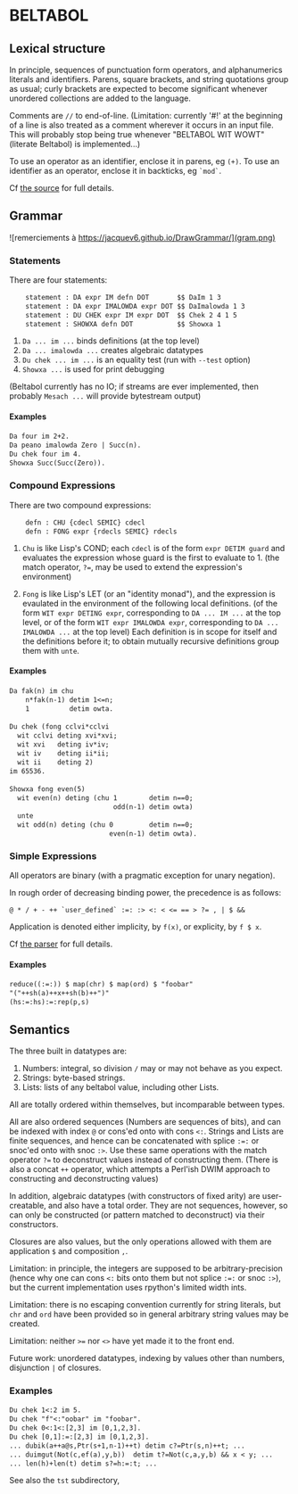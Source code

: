 # BELTABOL

## Lexical structure

In principle, sequences of punctuation form operators, and alphanumerics literals and identifiers. Parens, square brackets, and string quotations group as usual; curly brackets are expected to become significant whenever unordered collections are added to the language.

Comments are `//` to end-of-line. (Limitation: currently '#!' at the beginning of a line is also treated as a comment wherever it occurs in an input file. This will probably stop being true whenever "BELTABOL WIT WOWT" (literate Beltabol) is implemented...)

To use an operator as an identifier, enclose it in parens, eg `(+)`. To use an identifier as an operator, enclose it in backticks, eg `` `mod` ``.

Cf [the source](../src/lexer.py) for full details.

## Grammar

![remerciements à https://jacquev6.github.io/DrawGrammar/](gram.png)

### Statements

There are four statements:
```
    statement : DA expr IM defn DOT       $$ DaIm 1 3
    statement : DA expr IMALOWDA expr DOT $$ DaImalowda 1 3
    statement : DU CHEK expr IM expr DOT  $$ Chek 2 4 1 5
    statement : SHOWXA defn DOT           $$ Showxa 1
```

1. `Da ... im ...` binds definitions (at the top level)
2. `Da ... imalowda ...` creates algebraic datatypes
3. `Du chek ... im ...` is an equality test (run with `--test` option)
4. `Showxa ...` is used for print debugging

(Beltabol currently has no IO; if streams are ever implemented, then probably `Mesach ...` will provide bytestream output)

#### Examples

```
Da four im 2+2.
Da peano imalowda Zero | Succ(n).
Du chek four im 4.
Showxa Succ(Succ(Zero)).
```

### Compound Expressions

There are two compound expressions:
```
    defn : CHU {cdecl SEMIC} cdecl
    defn : FONG expr {rdecls SEMIC} rdecls
```

1. `Chu` is like Lisp's COND; each `cdecl` is of the form `expr DETIM guard` and evaluates the expression whose guard is the first to evaluate to 1. (the match operator, `?=`, may be used to extend the expression's environment)

2. `Fong` is like Lisp's LET (or an "identity monad"), and the expression is evaulated in the environment of the following local definitions. (of the form `WIT expr DETING expr`, corresponding to `DA ... IM ...` at the top level, or of the form `WIT expr IMALOWDA expr`, corresponding to `DA ... IMALOWDA ...` at the top level) Each definition is in scope for itself and the definitions before it; to obtain mutually recursive definitions group them with `unte`.

#### Examples

```
Da fak(n) im chu
    n*fak(n-1) detim 1<=n;
    1          detim owta.

Du chek (fong cclvi*cclvi
  wit cclvi deting xvi*xvi;
  wit xvi   deting iv*iv;
  wit iv    deting ii*ii;
  wit ii    deting 2)
im 65536.

Showxa fong even(5)
  wit even(n) deting (chu 1        detim n==0;
                          odd(n-1) detim owta)
  unte
  wit odd(n) deting (chu 0         detim n==0;
                         even(n-1) detim owta).
```

### Simple Expressions

All operators are binary (with a pragmatic exception for unary negation).

In rough order of decreasing binding power, the precedence is as follows:
```
@ * / + - ++ `user_defined` :=: :> <: < <= == > ?= , | $ &&
```

Application is denoted either implicity, by `f(x)`, or explicity, by `f $ x`.

Cf [the parser](../src/parser.py) for full details.

#### Examples

```
reduce((:=:)) $ map(chr) $ map(ord) $ "foobar"
"("++sh(a)++x++sh(b)++")"
(hs:=:hs):=:rep(p,s)
```

## Semantics

The three built in datatypes are:
1. Numbers: integral, so division `/` may or may not behave as you expect.
2. Strings: byte-based strings.
3. Lists: lists of any beltabol value, including other Lists.

All are totally ordered within themselves, but incomparable between types.

All are also ordered sequences (Numbers are sequences of bits), and can be indexed with index `@` or cons'ed onto with cons `<:`. Strings and Lists are finite sequences, and hence can be concatenated with splice `:=:` or snoc'ed onto with snoc `:>`. Use these same operations with the match operator `?=` to deconstruct values instead of constructing them. (There is also a concat `++` operator, which attempts a Perl'ish DWIM approach to constructing and deconstructing values)

In addition, algebraic datatypes (with constructors of fixed arity) are user-creatable, and also have a total order. They are not sequences, however, so can only be constructed (or pattern matched to deconstruct) via their constructors.

Closures are also values, but the only operations allowed with them are application `$` and composition `,`.

Limitation: in principle, the integers are supposed to be arbitrary-precision (hence why one can cons `<:` bits onto them but not splice `:=:` or snoc `:>`), but the current implementation uses rpython's limited width ints.

Limitation: there is no escaping convention currently for string literals, but `chr` and `ord` have been provided so in general arbitrary string values may be created.

Limitation: neither `>=` nor `<>` have yet made it to the front end.

Future work: unordered datatypes, indexing by values other than numbers, disjunction `|` of closures.

### Examples

```
Du chek 1<:2 im 5.
Du chek "f"<:"oobar" im "foobar".
Du chek 0<:1<:[2,3] im [0,1,2,3].
Du chek [0,1]:=:[2,3] im [0,1,2,3].
... dubik(a++a@s,Ptr(s+1,n-1)++t) detim c?=Ptr(s,n)++t; ...
... duimgut(Not(c,ef(a),y,b))  detim t?=Not(c,a,y,b) && x < y; ...
... len(h)+len(t) detim s?=h:=:t; ...
```

See also the `tst` subdirectory,
